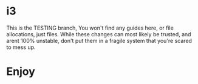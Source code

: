 # i3
This is the TESTING branch, You won't find any guides here, or file allocations, just files. While these changes can most likely be trusted, and arent 100% unstable, don't put them in a fragile system that you're scared to mess up.

# Enjoy
